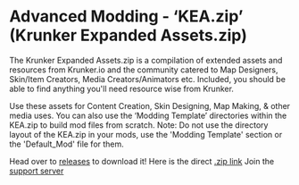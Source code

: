 # Advanced Modding - ‘KEA.zip’ (Krunker Expanded Assets.zip)

The Krunker Expanded Assets.zip is a compilation of extended assets and resources from Krunker.io and the community catered to Map Designers, Skin/Item Creators, Media Creators/Animators etc. Included, you should be able to find anything you'll need resource wise from Krunker. 

Use these assets for Content Creation, Skin Designing, Map Making, & other media uses.
You can also use the ‘Modding Template’ directories within the KEA.zip to build mod files from scratch.
 Note: Do not use the directory layout of the KEA.zip in your mods, use the 'Modding Template' section or the 'Default_Mod' file for them.

Head over to [releases](https://github.com/KrunkerDesignHub/KEA-Krunker_Expanded_Assets/releases/tag/v1.2.4.1) to download it!
Here is the direct [.zip link](https://github.com/KrunkerDesignHub/KEA-Krunker_Expanded_Assets/archive/v1.2.4.1.zip)
Join the [support server](https://discord.gg/cb2ykDA)
